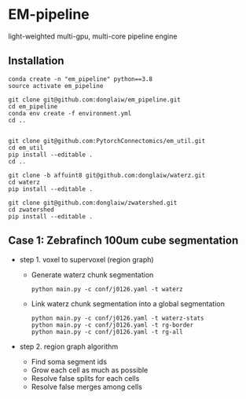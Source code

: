 # EM-pipeline
light-weighted multi-gpu, multi-core pipeline engine


## Installation
```
conda create -n "em_pipeline" python==3.8
source activate em_pipeline

git clone git@github.com:donglaiw/em_pipeline.git
cd em_pipeline
conda env create -f environment.yml
cd ..


git clone git@github.com:PytorchConnectomics/em_util.git
cd em_util
pip install --editable .
cd ..

git clone -b affuint8 git@github.com:donglaiw/waterz.git
cd waterz
pip install --editable .

git clone git@github.com:donglaiw/zwatershed.git
cd zwatershed
pip install --editable .
```

## Case 1: Zebrafinch 100um cube segmentation
- step 1. voxel to supervoxel (region graph)
    - Generate waterz chunk segmentation
      ```
      python main.py -c conf/j0126.yaml -t waterz
      ```   
    - Link waterz chunk segmentation into a global segmentation
      ```
      python main.py -c conf/j0126.yaml -t waterz-stats
      python main.py -c conf/j0126.yaml -t rg-border
      python main.py -c conf/j0126.yaml -t rg-all
      ```

- step 2. region graph algorithm
    - Find soma segment ids
    - Grow each cell as much as possible
    - Resolve false splits for each cells
    - Resolve false merges among cells
    
